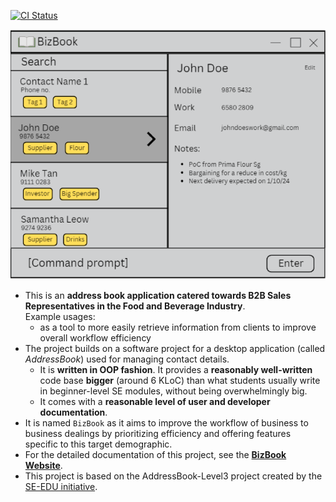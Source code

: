 [![CI Status](https://github.com/se-edu/addressbook-level3/workflows/Java%20CI/badge.svg)](https://github.com/se-edu/addressbook-level3/actions)

![Ui](docs/images/Ui.png)

* This is an **address book application catered towards B2B Sales Representatives in the Food and Beverage Industry**.<br>
  Example usages:
  * as a tool to more easily retrieve information from clients to improve overall workflow efficiency
* The project builds on a software project for a desktop application (called _AddressBook_) used for managing contact details.
  * It is **written in OOP fashion**. It provides a **reasonably well-written** code base **bigger** (around 6 KLoC) than what students usually write in beginner-level SE modules, without being overwhelmingly big.
  * It comes with a **reasonable level of user and developer documentation**.
* It is named `BizBook` as it aims to improve the workflow of business to business dealings by prioritizing efficiency and offering features specific to this target demographic.
* For the detailed documentation of this project, see the **[BizBook Website](https://ay2425s1-cs2103-f10-3.github.io/tp/)**.
* This project is based on the AddressBook-Level3 project created by the [SE-EDU initiative](https://se-education.org).
